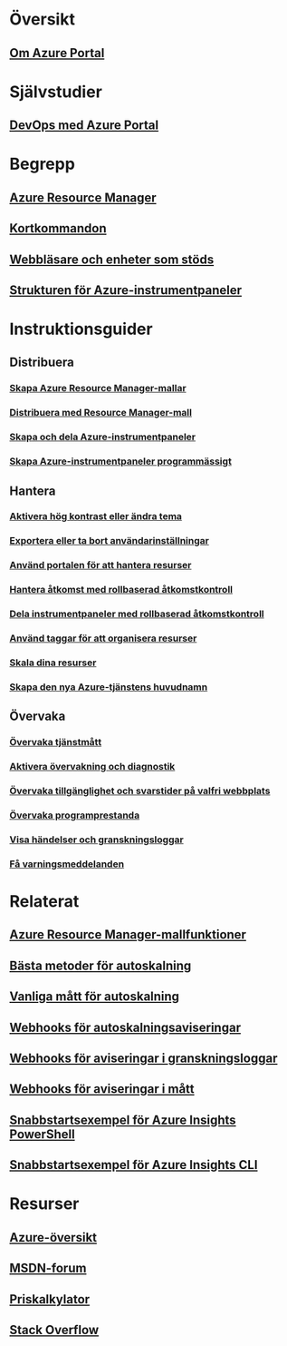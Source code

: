 # Översikt
## [Om Azure Portal](../azure-portal-overview.md)
# Självstudier
## [DevOps med Azure Portal](tutorial-azureportal-devops.md)
# Begrepp
## [Azure Resource Manager](../azure-resource-manager/resource-group-overview.md)
## [Kortkommandon](azure-portal-keyboard-shortcuts.md)
## [Webbläsare och enheter som stöds](../azure-preview-portal-supported-browsers-devices.md)
## [Strukturen för Azure-instrumentpaneler](azure-portal-dashboards-structure.md)
# Instruktionsguider
## Distribuera
### [Skapa Azure Resource Manager-mallar](../azure-resource-manager/resource-group-authoring-templates.md)
### [Distribuera med Resource Manager-mall](../azure-resource-manager/resource-group-template-deploy.md)
### [Skapa och dela Azure-instrumentpaneler](azure-portal-dashboards.md)
### [Skapa Azure-instrumentpaneler programmässigt](azure-portal-dashboards-create-programmatically.md)
## Hantera
### [Aktivera hög kontrast eller ändra tema](azure-portal-change-theme-high-contrast.md)
### [Exportera eller ta bort användarinställningar](azure-portal-export-delete-settings.md)
### [Använd portalen för att hantera resurser](../azure-resource-manager/resource-group-portal.md)
### [Hantera åtkomst med rollbaserad åtkomstkontroll](../role-based-access-control/role-assignments-portal.md)
### [Dela instrumentpaneler med rollbaserad åtkomstkontroll](azure-portal-dashboard-share-access.md)
### [Använd taggar för att organisera resurser](../azure-resource-manager/resource-group-using-tags.md)
### [Skala dina resurser](../monitoring-and-diagnostics/insights-how-to-scale.md)
### [Skapa den nya Azure-tjänstens huvudnamn](../azure-resource-manager/resource-group-create-service-principal-portal.md)
## Övervaka
### [Övervaka tjänstmått](../monitoring-and-diagnostics/insights-how-to-customize-monitoring.md)
### [Aktivera övervakning och diagnostik](../monitoring-and-diagnostics/insights-how-to-use-diagnostics.md)
### [Övervaka tillgänglighet och svarstider på valfri webbplats](../application-insights/app-insights-monitor-web-app-availability.md)
### [Övervaka programprestanda](../application-insights/app-insights-azure-web-apps.md)
### [Visa händelser och granskningsloggar](../monitoring-and-diagnostics/insights-debugging-with-events.md)
### [Få varningsmeddelanden](../monitoring-and-diagnostics/insights-receive-alert-notifications.md)

# Relaterat
## [Azure Resource Manager-mallfunktioner](../azure-resource-manager/resource-group-template-functions.md)
## [Bästa metoder för autoskalning](../monitoring-and-diagnostics/insights-autoscale-best-practices.md)
## [Vanliga mått för autoskalning](../monitoring-and-diagnostics/insights-autoscale-common-metrics.md)
## [Webhooks för autoskalningsaviseringar](../monitoring-and-diagnostics/insights-autoscale-to-webhook-email.md)
## [Webhooks för aviseringar i granskningsloggar](../monitoring-and-diagnostics/insights-auditlog-to-webhook-email.md)
## [Webhooks för aviseringar i mått](../monitoring-and-diagnostics/insights-webhooks-alerts.md)
## [Snabbstartsexempel för Azure Insights PowerShell](../monitoring-and-diagnostics/insights-powershell-samples.md)
## [Snabbstartsexempel för Azure Insights CLI](../monitoring-and-diagnostics/insights-cli-samples.md)

# Resurser
## [Azure-översikt](https://azure.microsoft.com/roadmap/?category=monitoring-management)
## [MSDN-forum](https://social.msdn.microsoft.com/Forums/en-US/home?forum=windowsazuremanagement) 
## [Priskalkylator](https://azure.microsoft.com/pricing/calculator/)
## [Stack Overflow](http://stackoverflow.com/questions/tagged/azure-management-portal)






